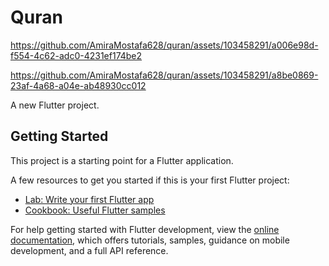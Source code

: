# Quran

https://github.com/AmiraMostafa628/quran/assets/103458291/a006e98d-f554-4c62-adc0-4231ef174be2


https://github.com/AmiraMostafa628/quran/assets/103458291/a8be0869-23af-4a68-a04e-ab48930cc012





A new Flutter project.

## Getting Started

This project is a starting point for a Flutter application.

A few resources to get you started if this is your first Flutter project:

- [Lab: Write your first Flutter app](https://docs.flutter.dev/get-started/codelab)
- [Cookbook: Useful Flutter samples](https://docs.flutter.dev/cookbook)

For help getting started with Flutter development, view the
[online documentation](https://docs.flutter.dev/), which offers tutorials,
samples, guidance on mobile development, and a full API reference.

